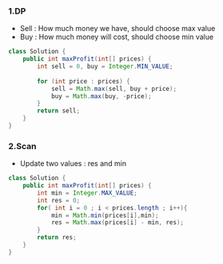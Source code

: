 ### 1.DP
* Sell : How much money we have, should choose max value
* Buy : How much money will cost, should choose min value

```java
class Solution {
    public int maxProfit(int[] prices) {
        int sell = 0, buy = Integer.MIN_VALUE;
        
        for (int price : prices) {
            sell = Math.max(sell, buy + price);
            buy = Math.max(buy, -price);
        }
        return sell;
    }
}
```

### 2.Scan
* Update two values : res and min

```java
class Solution {
    public int maxProfit(int[] prices) {
        int min = Integer.MAX_VALUE;
        int res = 0;
        for( int i = 0 ; i < prices.length ; i++){
            min = Math.min(prices[i],min);
            res = Math.max(prices[i] - min, res);
        }
        return res;
    }
}
```